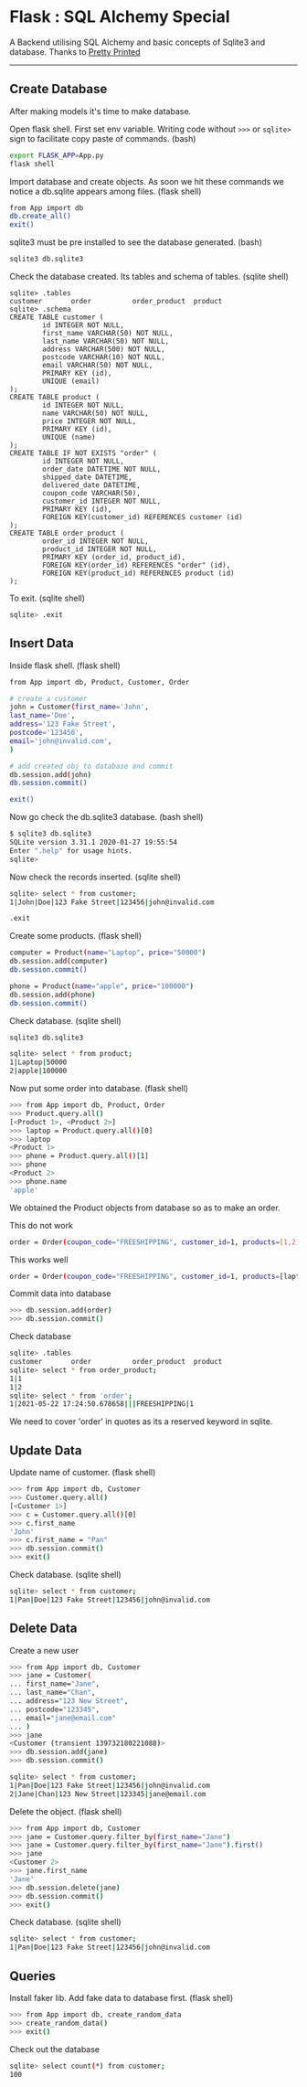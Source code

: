 # Flask : SQL Alchemy Special

A Backend utilising SQL Alchemy and basic concepts of Sqlite3 and database. Thanks to [Pretty Printed](https://courses.prettyprinted.com/courses/)

***

## Create Database

After making models it's time to make database.

Open flask shell. First set env variable. Writing code without `>>>` or `sqlite>` sign to facilitate copy paste of commands. (bash)

```bash
export FLASK_APP=App.py
flask shell
```

Import database and create objects. As soon we hit these commands we notice a db.sqlite appears among files. (flask shell)

```bash
from App import db
db.create_all()
exit()
```

sqlite3 must be pre installed to see the database generated. (bash)

```bash
sqlite3 db.sqlite3
```

Check the database created. Its tables and schema of tables. (sqlite shell)

```sqlite3
sqlite> .tables
customer       order          order_product  product
sqlite> .schema
CREATE TABLE customer (
        id INTEGER NOT NULL, 
        first_name VARCHAR(50) NOT NULL, 
        last_name VARCHAR(50) NOT NULL, 
        address VARCHAR(500) NOT NULL, 
        postcode VARCHAR(10) NOT NULL, 
        email VARCHAR(50) NOT NULL, 
        PRIMARY KEY (id), 
        UNIQUE (email)
);
CREATE TABLE product (
        id INTEGER NOT NULL, 
        name VARCHAR(50) NOT NULL, 
        price INTEGER NOT NULL, 
        PRIMARY KEY (id), 
        UNIQUE (name)
);
CREATE TABLE IF NOT EXISTS "order" (
        id INTEGER NOT NULL, 
        order_date DATETIME NOT NULL, 
        shipped_date DATETIME, 
        delivered_date DATETIME, 
        coupon_code VARCHAR(50), 
        customer_id INTEGER NOT NULL, 
        PRIMARY KEY (id), 
        FOREIGN KEY(customer_id) REFERENCES customer (id)
);
CREATE TABLE order_product (
        order_id INTEGER NOT NULL, 
        product_id INTEGER NOT NULL, 
        PRIMARY KEY (order_id, product_id), 
        FOREIGN KEY(order_id) REFERENCES "order" (id), 
        FOREIGN KEY(product_id) REFERENCES product (id)
);
```

To exit. (sqlite shell)

```bash
sqlite> .exit
```

## Insert Data

Inside flask shell. (flask shell)

```bash
from App import db, Product, Customer, Order

# create a customer
john = Customer(first_name='John', 
last_name='Doe', 
address='123 Fake Street',
postcode='123456',
email='john@invalid.com',
)

# add created obj to database and commit
db.session.add(john)
db.session.commit()

exit()
```

Now go check the db.sqlite3 database. (bash shell)

```bash
$ sqlite3 db.sqlite3 
SQLite version 3.31.1 2020-01-27 19:55:54
Enter ".help" for usage hints.
sqlite> 
```

Now check the records inserted. (sqlite shell)

```bash
sqlite> select * from customer;
1|John|Doe|123 Fake Street|123456|john@invalid.com

.exit
```

Create some products. (flask shell)

```bash
computer = Product(name="Laptop", price="50000")
db.session.add(computer)
db.session.commit()

phone = Product(name="apple", price="100000")
db.session.add(phone)
db.session.commit()
```

Check database. (sqlite shell)

```bash
sqlite3 db.sqlite3

sqlite> select * from product;
1|Laptop|50000
2|apple|100000
```

Now put some order into database. (flask shell)

```bash
>>> from App import db, Product, Order
>>> Product.query.all()
[<Product 1>, <Product 2>]
>>> laptop = Product.query.all()[0]
>>> laptop
<Product 1>
>>> phone = Product.query.all()[1]
>>> phone
<Product 2>
>>> phone.name
'apple'
```

We obtained the Product objects from database so as to make an order.

This do not work

```bash
order = Order(coupon_code="FREESHIPPING", customer_id=1, products=[1,2])
```

This works well

```bash
order = Order(coupon_code="FREESHIPPING", customer_id=1, products=[laptop, phone])
```

Commit data into database

```bash
>>> db.session.add(order)
>>> db.session.commit()
```

Check database

```bash
sqlite> .tables
customer       order          order_product  product      
sqlite> select * from order_product;
1|1
1|2
sqlite> select * from 'order';
1|2021-05-22 17:24:50.678658|||FREESHIPPING|1
```

We need to cover 'order' in quotes as its a reserved keyword in sqlite.

## Update Data

Update name of customer. (flask shell)

```bash
>>> from App import db, Customer
>>> Customer.query.all()
[<Customer 1>]
>>> c = Customer.query.all()[0]
>>> c.first_name
'John'
>>> c.first_name = "Pan"
>>> db.session.commit()
>>> exit()
```

Check database. (sqlite shell)

```bash
sqlite> select * from customer;
1|Pan|Doe|123 Fake Street|123456|john@invalid.com
```

## Delete Data

Create a new user

```bash
>>> from App import db, Customer
>>> jane = Customer(
... first_name="Jane",
... last_name="Chan",
... address="123 New Street",
... postcode="123345",
... email="jane@email.com"
... )
>>> jane
<Customer (transient 139732180221088)>
>>> db.session.add(jane)
>>> db.session.commit()
```

```bash
sqlite> select * from customer;
1|Pan|Doe|123 Fake Street|123456|john@invalid.com
2|Jane|Chan|123 New Street|123345|jane@email.com
```

Delete the object. (flask shell)

```bash
>>> from App import db, Customer
>>> jane = Customer.query.filter_by(first_name="Jane")
>>> jane = Customer.query.filter_by(first_name="Jane").first()
>>> jane
<Customer 2>
>>> jane.first_name
'Jane'
>>> db.session.delete(jane)
>>> db.session.commit()
>>> exit()
```

Check database. (sqlite shell)

```bash
sqlite> select * from customer;
1|Pan|Doe|123 Fake Street|123456|john@invalid.com
```

## Queries

Install faker lib. Add fake data to database first. (flask shell)

```bash
>>> from App import db, create_random_data
>>> create_random_data()
>>> exit()
```

Check out the database

```bash
sqlite> select count(*) from customer;
100
```
